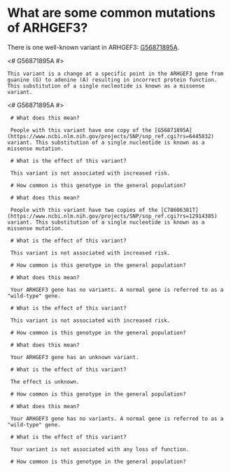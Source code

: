 <GeneAnalysis gene="ARHGEF3" interval="NC_000003.12:g.56727418_57079308"> 
       
# What are some common mutations of ARHGEF3?
 
There is one well-known variant in ARHGEF3: [G56871895A](https://www.ncbi.nlm.nih.gov/projects/SNP/snp_ref.cgi?rs=6445832).

<# G56871895A #>
 <Variant hgvs="NC_000003.12:g.56871895G>A" name="G56871895A"> 

    This variant is a change at a specific point in the ARHGEF3 gene from guanine (G) to adenine (A) resulting in incorrect protein function. This substitution of a single nucleotide is known as a missense variant.
 
</Variant>

<# G56871895A #>
 <Genotype hgvs="NC_000003.12:g.[56871895G>A];[56871895=]" name="G56871895A"> 

     # What does this mean?
 
     People with this variant have one copy of the [G56871895A](https://www.ncbi.nlm.nih.gov/projects/SNP/snp_ref.cgi?rs=6445832) variant. This substitution of a single nucleotide is known as a missense mutation.
       
     # What is the effect of this variant?

     This variant is not associated with increased risk.

     # How common is this genotype in the general population?

 <piechart percentage=37.9 />
 </Genotype>
 <Genotype hgvs="NC_000003.12:g.[56871895G>A];[56871895G>A]" name="G56871895A"> 
       
     # What does this mean?

     People with this variant have two copies of the [C78606381T](https://www.ncbi.nlm.nih.gov/projects/SNP/snp_ref.cgi?rs=12914385) variant. This substitution of a single nucleotide is known as a missense mutation.
       
     # What is the effect of this variant?

     This variant is not associated with increased risk.

     # How common is this genotype in the general population?

 <piechart percentage=15.9 />
 </Genotype>
 <Genotype hgvs="NC_000003.12:g.[56871895=];[56871895=]" name="G56871895A"> 
 
     # What does this mean?

     Your ARHGEF3 gene has no variants. A normal gene is referred to as a "wild-type" gene.

     # What is the effect of this variant?

     This variant is not associated with increased risk.

     # How common is this genotype in the general population?

 <piechart percentage=46.2 />
 </Genotype>
 <Genotype hgvs="unknown"> 
 
     # What does this mean?

     Your ARHGEF3 gene has an unknown variant.

     # What is the effect of this variant?

     The effect is unknown.

     # How common is this genotype in the general population?

 <piechart percentage= />
 </Genotype>
 <Genotype hgvs="wildtype">
 
     # What does this mean?

     Your ARHGEF3 gene has no variants. A normal gene is referred to as a "wild-type" gene.

     # What is the effect of this variant?

     Your variant is not associated with any loss of function.

     # How common is this genotype in the general population?

 <piechart percentage= />
 </Genotype>
</GeneAnalysis>
